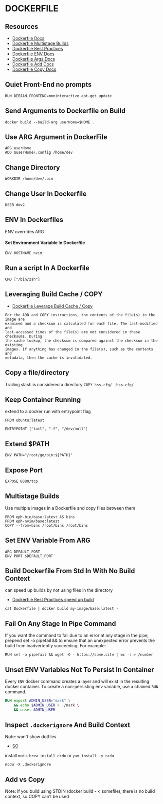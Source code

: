 # DOCKERFILE

## Resources

- [Dockerfile Docs](https://docs.docker.com/engine/reference/builder/)
- [Dockerfile Multistage Builds](https://docs.docker.com/develop/develop-images/multistage-build/)
- [Dockerfile Best Practices](https://docs.docker.com/develop/develop-images/dockerfile_best-practices/)
- [Dockerfile ENV Docs](https://docs.docker.com/engine/reference/builder/#arg)
- [Dockerfile Args Docs](https://docs.docker.com/engine/reference/builder/#arg)
- [Dockerfile Add Docs](https://docs.docker.com/engine/reference/builder/#add)
- [Dockerfile Copy Docs](https://docs.docker.com/engine/reference/builder/#copy)

## Quiet Front-End no prompts

`RUN DEBIAN_FRONTEND=noninteractive apt-get update`

## Send Arguments to Dockerfile on Build

```console
docker build --build-arg userHome=$HOME .
```

## Use ARG Argument in DockerFile

```
ARG userHome
ADD $userHome/.config /home/dev
```

## Change Directory

`WORKDIR /home/dev/.bin`

## Change User In Dockerfile

`USER dev2`

## ENV In Dockerfiles

ENV overrides ARG

#### Set Environment Variable In Dockerfile

`ENV HOSTNAME nvim`

## Run a script In A Dockerfile

`CMD ["/bin/zsh"]`

## Leveraging Build Cache / COPY

- [Dockerfile Leverage Build Cache / Copy](https://docs.docker.com/develop/develop-images/dockerfile_best-practices/#leverage-build-cache)

```
For the ADD and COPY instructions, the contents of the file(s) in the image are
examined and a checksum is calculated for each file. The last-modified and
last-accessed times of the file(s) are not considered in these checksums. During
the cache lookup, the checksum is compared against the checksum in the existing
images. If anything has changed in the file(s), such as the contents and
metadata, then the cache is invalidated.
```

## Copy a file/directory

Trailing slash is considered a directory
`COPY hss-cfg/ .hss-cfg/`

## Keep Container Running

extend to a docker run with entrypoint flag

```
FROM ubuntu:latest

ENTRYPOINT ["tail", "-f", "/dev/null"]
```

## Extend \$PATH

`ENV PATH="/root/go/bin:${PATH}"`

## Expose Port

`EXPOSE 8080/tcp`

## Multistage Builds

Use multiple images in a Dockerfile and copy files between them

```
FROM eph-bin/base:latest AS bins
FROM eph-nvim/base:latest
COPY --from=bins /root/bins /root/bins
```

## Set ENV Variable From ARG

```docker
ARG DEFAULT_PORT
ENV PORT $DEFAULT_PORT
```

## Build Dockerfile From Std In With No Build Context

can speed up builds by not using files in the directory

- [Dockerfile Best Practices speed up build](https://docs.docker.com/develop/develop-images/dockerfile_best-practices/#pipe-dockerfile-through-stdin)

```console
cat Dockerfile | docker build my-image/base:latest -
```

## Fail On Any Stage In Pipe Command

If you want the command to fail due to an error at any stage in the pipe, prepend set -o pipefail && to ensure that an unexpected error prevents the build from inadvertently succeeding. For example:

`RUN set -o pipefail && wget -O - https://some.site | wc -l > /number`

## Unset ENV Variables Not To Persist In Container

Every `ENV` docker command creates a layer and will exist in the resulting
docker container. To create a non-persisting env variable, use a chained `RUN`
command.

```dockerfile
RUN export ADMIN_USER="mark" \
    && echo $ADMIN_USER > ./mark \
    && unset ADMIN_USER
```

## Inspect `.dockerignore` And Build Context

Note: won't show dotfiles

- [SO](https://stackoverflow.com/questions/43808558/docker-command-option-to-display-or-list-the-build-context)

install `ncdu`. `brew install ncdu` or `yum install -y ncdu`

```console
ncdu -X .dockerignore
```

## Add vs Copy

Note: If you build using STDIN (docker build - < somefile), there is no build context, so COPY can’t be used

